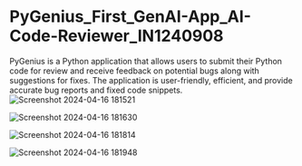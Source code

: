 # PyGenius_First_GenAI-App_AI-Code-Reviewer_IN1240908
PyGenius is  a Python application that allows users to submit their Python code for review and receive feedback on potential bugs along with suggestions for fixes. The application is user-friendly, efficient, and provide accurate bug reports and fixed code snippets.
![Screenshot 2024-04-16 181521](https://github.com/SakshiYN/-First-GenAI-App---AI-Code-Reviewer_IN1240908/assets/122168058/8f11a9d5-2825-4a3d-bb54-ded3b4647bd1)

![Screenshot 2024-04-16 181630](https://github.com/SakshiYN/-First-GenAI-App---AI-Code-Reviewer_IN1240908/assets/122168058/6f6a370d-08ea-4aff-99b3-4016fe68430b)


![Screenshot 2024-04-16 181814](https://github.com/SakshiYN/-First-GenAI-App---AI-Code-Reviewer_IN1240908/assets/122168058/9b8f3f41-580d-4245-8e4e-6ace21a91655)


![Screenshot 2024-04-16 181948](https://github.com/SakshiYN/-First-GenAI-App---AI-Code-Reviewer_IN1240908/assets/122168058/e5194553-14bc-4eb1-8cfa-9dd3cd3f2b59)

